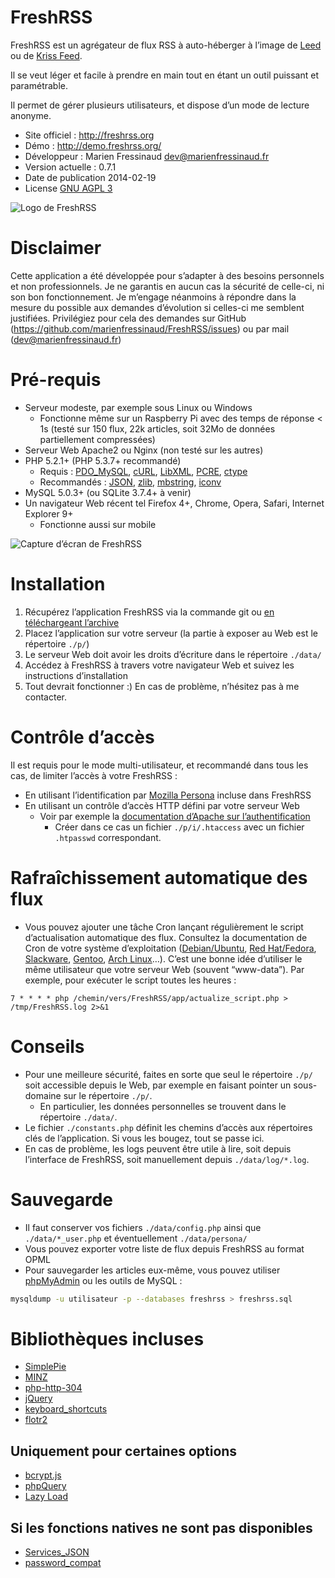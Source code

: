 # FreshRSS
FreshRSS est un agrégateur de flux RSS à auto-héberger à l’image de [Leed](http://projet.idleman.fr/leed/) ou de [Kriss Feed](http://tontof.net/kriss/feed/).

Il se veut léger et facile à prendre en main tout en étant un outil puissant et paramétrable.

Il permet de gérer plusieurs utilisateurs, et dispose d’un mode de lecture anonyme.

* Site officiel : http://freshrss.org
* Démo : http://demo.freshrss.org/
* Développeur : Marien Fressinaud <dev@marienfressinaud.fr>
* Version actuelle : 0.7.1
* Date de publication 2014-02-19
* License [GNU AGPL 3](http://www.gnu.org/licenses/agpl-3.0.html)

![Logo de FreshRSS](http://marienfressinaud.fr/data/images/freshrss/freshrss_title.png)

# Disclaimer
Cette application a été développée pour s’adapter à des besoins personnels et non professionnels.
Je ne garantis en aucun cas la sécurité de celle-ci, ni son bon fonctionnement.
Je m’engage néanmoins à répondre dans la mesure du possible aux demandes d’évolution si celles-ci me semblent justifiées.
Privilégiez pour cela des demandes sur GitHub
(https://github.com/marienfressinaud/FreshRSS/issues) ou par mail (dev@marienfressinaud.fr)

# Pré-requis
* Serveur modeste, par exemple sous Linux ou Windows
	* Fonctionne même sur un Raspberry Pi avec des temps de réponse < 1s (testé sur 150 flux, 22k articles, soit 32Mo de données partiellement compressées)
* Serveur Web Apache2 ou Nginx (non testé sur les autres)
* PHP 5.2.1+ (PHP 5.3.7+ recommandé)
	* Requis : [PDO_MySQL](http://php.net/pdo-mysql), [cURL](http://php.net/curl), [LibXML](http://php.net/xml), [PCRE](http://php.net/pcre), [ctype](http://php.net/ctype)
	* Recommandés : [JSON](http://php.net/json), [zlib](http://php.net/zlib), [mbstring](http://php.net/mbstring), [iconv](http://php.net/iconv)
* MySQL 5.0.3+ (ou SQLite 3.7.4+ à venir)
* Un navigateur Web récent tel Firefox 4+, Chrome, Opera, Safari, Internet Explorer 9+
	* Fonctionne aussi sur mobile

![Capture d’écran de FreshRSS](http://marienfressinaud.fr/data/images/freshrss/freshrss_default-design.png)

# Installation
1. Récupérez l’application FreshRSS via la commande git ou [en téléchargeant l’archive](https://github.com/marienfressinaud/FreshRSS/archive/master.zip)
2. Placez l’application sur votre serveur (la partie à exposer au Web est le répertoire `./p/`)
3. Le serveur Web doit avoir les droits d’écriture dans le répertoire `./data/`
4. Accédez à FreshRSS à travers votre navigateur Web et suivez les instructions d’installation
5. Tout devrait fonctionner :) En cas de problème, n’hésitez pas à me contacter.

# Contrôle d’accès
Il est requis pour le mode multi-utilisateur, et recommandé dans tous les cas, de limiter l’accès à votre FreshRSS :
* En utilisant l’identification par [Mozilla Persona](https://login.persona.org/about) incluse dans FreshRSS
* En utilisant un contrôle d’accès HTTP défini par votre serveur Web
	* Voir par exemple la [documentation d’Apache sur l’authentification](http://httpd.apache.org/docs/trunk/howto/auth.html)
		* Créer dans ce cas un fichier `./p/i/.htaccess` avec un fichier `.htpasswd` correspondant.

# Rafraîchissement automatique des flux
* Vous pouvez ajouter une tâche Cron lançant régulièrement le script d’actualisation automatique des flux.
Consultez la documentation de Cron de votre système d’exploitation ([Debian/Ubuntu](http://doc.ubuntu-fr.org/cron), [Red Hat/Fedora](http://doc.fedora-fr.org/wiki/CRON_:_Configuration_de_t%C3%A2ches_automatis%C3%A9es), [Slackware](http://docs.slackware.com/fr:slackbook:process_control?#cron), [Gentoo](http://wiki.gentoo.org/wiki/Cron/fr), [Arch Linux](http://wiki.archlinux.fr/Cron)…).
C’est une bonne idée d’utiliser le même utilisateur que votre serveur Web (souvent “www-data”).
Par exemple, pour exécuter le script toutes les heures :

```
7 * * * * php /chemin/vers/FreshRSS/app/actualize_script.php > /tmp/FreshRSS.log 2>&1
```

# Conseils
* Pour une meilleure sécurité, faites en sorte que seul le répertoire `./p/` soit accessible depuis le Web, par exemple en faisant pointer un sous-domaine sur le répertoire `./p/`.
	* En particulier, les données personnelles se trouvent dans le répertoire `./data/`.
* Le fichier `./constants.php` définit les chemins d’accès aux répertoires clés de l’application. Si vous les bougez, tout se passe ici.
* En cas de problème, les logs peuvent être utile à lire, soit depuis l’interface de FreshRSS, soit manuellement depuis `./data/log/*.log`.

# Sauvegarde
* Il faut conserver vos fichiers `./data/config.php` ainsi que `./data/*_user.php` et éventuellement `./data/persona/`
* Vous pouvez exporter votre liste de flux depuis FreshRSS au format OPML
* Pour sauvegarder les articles eux-même, vous pouvez utiliser [phpMyAdmin](http://www.phpmyadmin.net) ou les outils de MySQL :

```bash
mysqldump -u utilisateur -p --databases freshrss > freshrss.sql
```


# Bibliothèques incluses
* [SimplePie](http://simplepie.org/)
* [MINZ](https://github.com/marienfressinaud/MINZ)
* [php-http-304](http://alexandre.alapetite.fr/doc-alex/php-http-304/)
* [jQuery](http://jquery.com/)
* [keyboard_shortcuts](http://www.openjs.com/scripts/events/keyboard_shortcuts/)
* [flotr2](http://www.humblesoftware.com/flotr2)

## Uniquement pour certaines options
* [bcrypt.js](https://github.com/dcodeIO/bcrypt.js)
* [phpQuery](http://code.google.com/p/phpquery/)
* [Lazy Load](http://www.appelsiini.net/projects/lazyload)

## Si les fonctions natives ne sont pas disponibles
* [Services_JSON](http://pear.php.net/pepr/pepr-proposal-show.php?id=198)
* [password_compat](https://github.com/ircmaxell/password_compat)
